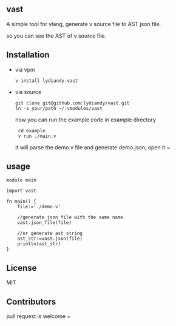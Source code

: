 ## vast

A simple tool for vlang, generate v source file to  AST json file.

so you can see the AST of  v source file.

## Installation

- via vpm

  ```
  v install lydiandy.vast
  ```

- via source

  ```
  git clone git@github.com:lydiandy/vast.git
  ln -s your/path ~/.vmodules/vast
  ```

  now you can run the example code in example directory

  ```
   cd example
   v run ./main.v
  ```

  it will parse the demo.v file and generate demo.json, open it ~


## usage

```
module main

import vast

fn main() {
	file:='./demo.v'

	//generate json file with the same name
	vast.json_file(file)

	//or generate ast string
	ast_str:=vast.json(file)
	println(ast_str)
}
```

## License

MIT

## Contributors

pull request is welcome ~